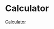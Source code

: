 # Calculator
<a href = "https://devrudra9.github.io/Calculator/" target = "_blank"> Calculator </a>
